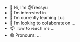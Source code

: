 - 👋 Hi, I’m @Tressyu
- 👀 I’m interested in ...
- 🌱 I’m currently learning Lua
- 💞️ I’m looking to collaborate on ...
- 📫 How to reach me ...
- 😄 Pronouns: ...


<!---
Tressyu/Tressyu is a ✨ special ✨ repository because its `README.md` (this file) appears on your GitHub profile.
You can click the Preview link to take a look at your changes.
--->
